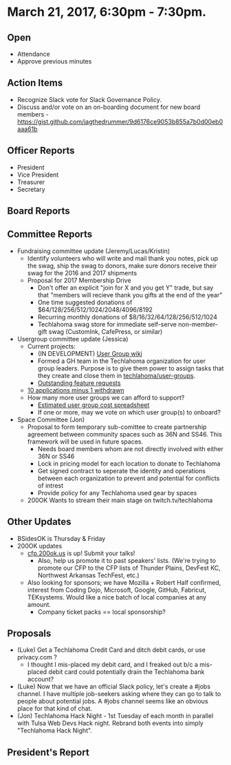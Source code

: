 # March 21, 2017, 6:30pm - 7:30pm.

## Open
* Attendance
* Approve previous minutes

## Action Items
* Recognize Slack vote for Slack Governance Policy.
* Discuss and/or vote on an on-boarding document for new board members -
  https://gist.github.com/jagthedrummer/9d6176ce9053b855a7b0d00eb0aaa61b

## Officer Reports
* President
* Vice President
* Treasurer
* Secretary

## Board Reports

## Committee Reports
* Fundraising committee update (Jeremy/Lucas/Kristin)
  * Identify volunteers who will write and mail thank you notes, pick up the swag, ship the swag to donors, make sure donors receive their swag for the 2016 and 2017 shipments
  * Proposal for 2017 Membership Drive
    * Don't offer an explicit "join for X and you get Y" trade, but say that "members will recieve thank you gifts at the end of the year"
    * One time suggested donations of $64/128/256/512/1024/2048/4096/8192
    * Recurring monthly donations of $8/16/32/64/128/256/512/1024
    * Techlahoma swag store for immediate self-serve non-member-gift swag (CustomInk, CafePress, or similar)
* Usergroup committee update (Jessica)
  * Current projects:
    * (IN DEVELOPMENT) [User Group wiki](https://github.com/techlahoma/user-groups/wiki)
    * Formed a GH team in the Techlahoma organization for user group leaders. Purpose is to give them power to assign tasks that they create and close them in [techlahoma/user-groups](https://github.com/techlahoma/user-groups/).
    * [Outstanding feature requests](https://github.com/techlahoma/user-groups/issues?q=is%3Aissue+is%3Aopen+label%3A%22feature+request%22)
  * [10 applications minus 1 withdrawn](https://gist.github.com/seejessicacode/b9122dff8b2b381470aeac5a3771a272)
  * How many more user groups we can afford to support?
    * [Estimated user group cost spreadsheet](https://drive.google.com/open?id=1UwrGItORfBMBSab9-Ep4zF3wnHw2y81Lx7zDXsoPjOs)
    * If one or more, may we vote on which user group(s) to onboard?
* Space Committee (Jon)
  * Proposal to form temporary sub-comittee to create partnership agreement between community spaces such as 36N and SS46. This framework will be used in future spaces.
    * Needs board members whom are not directly involved with either 36N or SS46
    * Lock in pricing model for each location to donate to Techlahoma
    * Get signed contract to seperate the identity and operations between each organization to prevent and potential for conflicts of intrest
    * Provide policy for any Techlahoma used gear by spaces
  * 200OK Wants to stream their main stage on twitch.tv/techlahoma 

## Other Updates
* BSidesOK is Thursday & Friday
* 200OK updates
  * [cfp.200ok.us](https://cfp.200ok.us/events/200ok) is up! Submit your talks!
    * Also, help us promote it to past speakers' lists. (We're trying to promote our CFP to the CFP lists of Thunder Plains, DevFest KC, Northwest Arkansas TechFest, etc.)
  * Also looking for sponsors; we have Mozilla + Robert Half confirmed, interest from Coding Dojo, Microsoft, Google, GitHub, Fabricut, TEKsystems. Would like a nice batch of local companies at any amount.
    * Company ticket packs == local sponsorship?

## Proposals
* (Luke) Get a Techlahoma Credit Card and ditch debit cards, or use privacy.com ?
  * I thought I mis-placed my debit card, and I freaked out b/c a mis-placed debit card could potentially drain the Techlahoma bank account?
* (Luke) Now that we have an official Slack policy, let's create a #jobs channel. I have multiple job-seekers asking where they can go to talk to people about potential jobs. A #jobs channel seems like an obvious place for that kind of chat.
* (Jon) Techlahoma Hack Night - 1st Tuesday of each month in parallel with Tulsa Web Devs Hack night. Rebrand both events into simply "Techlahoma Hack Night". 

## President's Report 

